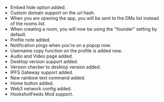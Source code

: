 - Embed hide option added.
- Custom domain support on the url hash.
- When you are opening the app, you will be sent to the DMs list instead of the rooms list.
- When creating a room, you will now be using the "founder" setting by default.
- Profile note added.
- Notification pings when you're on a popup now.
- Username copy function on the profile is added now.
- Audio and Video page added.
- Desktop version support added.
- Version checker to desktop version added.
- IPFS Gateway support added.
- New rainbow text command added.
- Home button added.
- Web3 network config added.
- HookshotFeeds Mod support.
